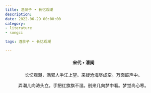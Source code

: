 ```yaml
---
title: 酒泉子 • 长忆观潮
description:
date: 2022-06-29 00:00:00
category:
- literature
- songci

tags: 酒泉子 • 长忆观潮

---
```


<div id="poem-author">
    宋代 • 潘阆
</div>
<div id="poem-body">
<p class="poem-paragraph">长忆观潮，满郭人争江上望。来疑沧海尽成空。万面鼓声中。</p>
<p class="poem-paragraph">弄潮儿向涛头立。手把红旗旗不湿。别来几向梦中看。梦觉尚心寒。</p>

</div>

<style>

#poem-author {
    width: 100%;
    text-align: center;
    margin: 20px 0;
    font-weight: bold;
}
#poem-body {
    width: 100%;
    text-align: center;
}
.poem-paragraph {
    font-family: "仿宋"
}

</style>